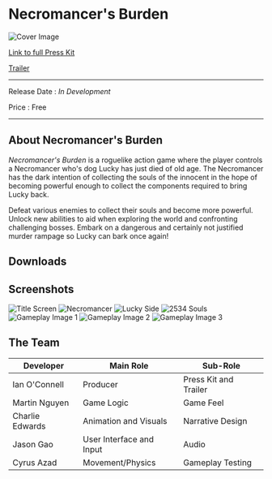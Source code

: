 # Necromancer's Burden

![Cover Image](https://github.com/user-attachments/assets/8fb5dbb0-767a-4541-877e-d9e2b179635d)

[Link to full Press Kit](https://braxai.itch.io/necromancers-burden)

[Trailer](https://www.youtube.com/watch?v=0UQKqACdcuU)

------

Release Date : *In Development*

Price : Free 

------

## About Necromancer's Burden

*Necromancer's Burden* is a roguelike action game where the player controls a Necromancer who's dog Lucky has just died of old age. The Necromancer has the dark intention of collecting the souls of the innocent in the hope of becoming powerful enough to collect the components required to bring Lucky back. 

Defeat various enemies to collect their souls and become more powerful. Unlock new abilities to aid when exploring the world and confronting challenging bosses. Embark on a dangerous and certainly not justified murder rampage so Lucky can bark once again! 

## Downloads


## Screenshots

![Title Screen](https://github.com/user-attachments/assets/b6ce38b9-e286-42f7-878a-1095eb097a0f)
![Necromancer](https://github.com/user-attachments/assets/38015656-541b-492d-a47a-d32c43f2cc85)
![Lucky Side](https://github.com/user-attachments/assets/6f98f8f5-3407-4a12-aac4-e3848ef94fec)
![2534 Souls](https://github.com/user-attachments/assets/6e9dd529-af30-41e3-88be-8ce5e2a3e986)
![Gameplay Image 1](https://github.com/user-attachments/assets/a44de706-a266-4374-b192-63e4b5fbc8ac)
![Gameplay Image 2](https://github.com/user-attachments/assets/d4e721eb-cef8-40b8-b976-827afa91fc61)
![Gameplay Image 3](https://github.com/user-attachments/assets/f062c0db-bff8-4dbb-bd2e-ab0e1075ad0a)


## The Team

| Developer       | Main Role                | Sub-Role              |
| --------------- | ------------------------ | --------------------- |
| Ian O'Connell   | Producer                 | Press Kit and Trailer |
| Martin Nguyen   | Game Logic               | Game Feel             |
| Charlie Edwards | Animation and Visuals    | Narrative Design      |
| Jason Gao       | User Interface and Input | Audio                 |
| Cyrus Azad      | Movement/Physics         | Gameplay Testing      |
